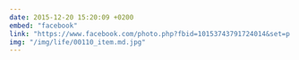 ```yaml
---
date: 2015-12-20 15:20:09 +0200
embed: "facebook"
link: "https://www.facebook.com/photo.php?fbid=10153743791724014&set=p.10153743791724014&type=3"
img: "/img/life/00110_item.md.jpg"
---
```

